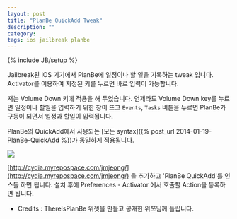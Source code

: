 ```yaml
---
layout: post
title: "PlanBe QuickAdd Tweak"
description: ""
category: 
tags: ios jailbreak planbe
---
```

{% include JB/setup %}

Jailbreak된 iOS 기기에서 PlanBe에 일정이나 할 일을 기록하는 tweak 입니다. Activator를 이용하여 지정된 키를 누르면
바로 입력이 가능합니다.

저는 Volume Down 키에 적용을 해 두었습니다. 언제라도 Volume Down key를 누르면 일정이나 할일을
입력하기 위한 창이 뜨고 `Events`, `Tasks` 버튼을 누르면 PlanBe가 구동이 되면서 일정과 할일이
입력됩니다.

PlanBe의 QuickAdd에서 사용되는 [모든 syntax]({% post_url 2014-01-19-PlanBe-QuickAdd %})가 동일하게 적용됩니다. 

<!-- more -->

![](http://farm3.staticflickr.com/2861/13236950633_d22c8bc7ee_o.png)

[http://cydia.myrepospace.com/jmjeong/](http://cydia.myrepospace.com/jmjeong/) 을 추가하고 'PlanBe
QuickAdd'를 인스톨 하면 됩니다.  설치 후에 Preferences - Activator 에서 호출할 Action을 등록하면
됩니다.

- Credits : ThereIsPlanBe 위젯을 만들고 공개한 위쯔님께 돌립니다. 
